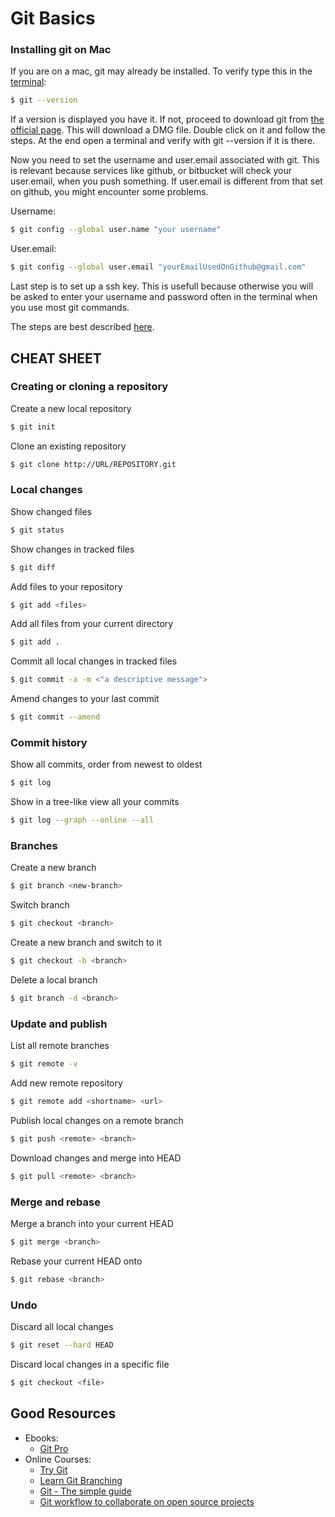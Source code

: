 # Git Basics


### Installing git on Mac
If you are on a mac, git may already be installed. To verify type this in the [terminal](https://en.wikipedia.org/wiki/Terminal_(OS_X)):  
```bash
$ git --version
```

If a version is displayed you have it. If not, proceed to download git from [the official page](http://git-scm.com/downloads).
This will download a DMG file. Double click on it and follow the steps. At the end open a terminal and verify with git --version if it is there.

Now you need to set the username and user.email associated with git. This is relevant because services like github, or bitbucket will check your user.email, when you push something. If user.email is different from that set on github, you might encounter some problems. 

Username:  
```bash
$ git config --global user.name "your username"
```

User.email:  
```bash
$ git config --global user.email "yourEmailUsedOnGithub@gmail.com"
```

Last step is to set up a ssh key. This is usefull because otherwise you will be asked to enter your username and password often in the terminal when you use most git commands.

The steps are best described [here](https://help.github.com/articles/generating-an-ssh-key/).



## CHEAT SHEET

### Creating or cloning a repository

Create a new local repository  
```bash
$ git init
```

Clone an existing repository  
```bash
$ git clone http://URL/REPOSITORY.git
```

### Local changes

Show changed files  
```bash
$ git status
```

Show changes in tracked files  
```bash
$ git diff
```

Add files to your repository  
```bash
$ git add <files>
```

Add all files from your current directory  
```bash
$ git add .
```

Commit all local changes in tracked files  
```bash
$ git commit -a -m <"a descriptive message">
```

Amend changes to your last commit  
```bash
$ git commit --amend
```

### Commit history

Show all commits, order from newest to oldest  
```bash
$ git log
```

Show in a tree-like view all your commits  
```bash
$ git log --graph --online --all
```

### Branches

Create a new branch  
```bash
$ git branch <new-branch>
```

Switch branch  
```bash
$ git checkout <branch>
```

Create a new branch and switch to it  
```bash
$ git checkout -b <branch>
```

Delete a local branch  
```bash
$ git branch -d <branch>
```

### Update and publish

List all remote branches  
```bash
$ git remote -v
```

Add new remote repository  
```bash
$ git remote add <shortname> <url>
```

Publish local changes on a remote branch  
```bash
$ git push <remote> <branch>
```

Download changes and merge into HEAD  
```bash
$ git pull <remote> <branch>
```

### Merge and rebase

Merge a branch into your current HEAD  
```bash
$ git merge <branch>
```

Rebase your current HEAD onto <branch>  
```bash
$ git rebase <branch>
```

### Undo

Discard all local changes  
```bash
$ git reset --hard HEAD
```

Discard local changes in a specific file  
```bash
$ git checkout <file>
```

## Good Resources

- Ebooks:
  - [Git Pro](https://git-scm.com/book/en/v2)
- Online Courses:
  - [Try Git](https://www.codeschool.com/courses/try-git)
  - [Learn Git Branching](http://pcottle.github.io/learnGitBranching/)
  - [Git - The simple guide](http://rogerdudler.github.io/git-guide/)
  - [Git workflow to collaborate on open source projects](http://blog.scottlowe.org/2015/01/27/using-fork-branch-git-workflow/)
